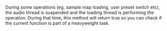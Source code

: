 During some operations (eg. sample map loading, user preset switch etc), the audio thread is suspended and the loading thread is performing the operation. During that time, this method will return true so you can check if the current function is part of a heavyweight task.

